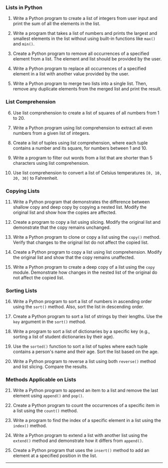 
### Lists in Python

1. Write a Python program to create a list of integers from user input and print the sum of all the elements in the list.

2. Write a program that takes a list of numbers and prints the largest and smallest elements in the list without using built-in functions like `max()` and `min()`.

3. Create a Python program to remove all occurrences of a specified element from a list. The element and list should be provided by the user.

4. Write a Python program to replace all occurrences of a specified element in a list with another value provided by the user.

5. Write a Python program to merge two lists into a single list. Then, remove any duplicate elements from the merged list and print the result.

### List Comprehension

6. Use list comprehension to create a list of squares of all numbers from 1 to 20.

7. Write a Python program using list comprehension to extract all even numbers from a given list of integers.

8. Create a list of tuples using list comprehension, where each tuple contains a number and its square, for numbers between 1 and 10.

9. Write a program to filter out words from a list that are shorter than 5 characters using list comprehension.

10. Use list comprehension to convert a list of Celsius temperatures `[0, 10, 20, 30]` to Fahrenheit.

### Copying Lists

11. Write a Python program that demonstrates the difference between shallow copy and deep copy by copying a nested list. Modify the original list and show how the copies are affected.

12. Create a program to copy a list using slicing. Modify the original list and demonstrate that the copy remains unchanged.

13. Write a Python program to clone or copy a list using the `copy()` method. Verify that changes to the original list do not affect the copied list.

14. Create a Python program to copy a list using list comprehension. Modify the original list and show that the copy remains unaffected.

15. Write a Python program to create a deep copy of a list using the `copy` module. Demonstrate how changes in the nested list of the original do not affect the copied list.

### Sorting Lists

16. Write a Python program to sort a list of numbers in ascending order using the `sort()` method. Also, sort the list in descending order.

17. Create a Python program to sort a list of strings by their lengths. Use the `key` argument in the `sort()` method.

18. Write a program to sort a list of dictionaries by a specific key (e.g., sorting a list of student dictionaries by their age).

19. Use the `sorted()` function to sort a list of tuples where each tuple contains a person's name and their age. Sort the list based on the age.

20. Write a Python program to reverse a list using both `reverse()` method and list slicing. Compare the results.

### Methods Applicable on Lists

21. Write a Python program to append an item to a list and remove the last element using `append()` and `pop()`.

22. Create a Python program to count the occurrences of a specific item in a list using the `count()` method.

23. Write a program to find the index of a specific element in a list using the `index()` method.

24. Write a Python program to extend a list with another list using the `extend()` method and demonstrate how it differs from `append()`.

25. Create a Python program that uses the `insert()` method to add an element at a specified position in the list.

---
